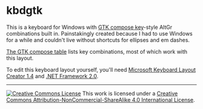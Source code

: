# kbdgtk

This is a keyboard for Windows with [GTK compose key](https://help.ubuntu.com/community/ComposeKey)-style AltGr combinations built in. Painstakingly created because I had to use Windows for a while and couldn't live without shortcuts for ellipses and em dashes. 

[The GTK compose table](https://help.ubuntu.com/community/ComposeKey) lists key combinations, most of which work with this layout.

To edit this keyboard layout yourself, you'll need [Microsoft Keyboard Layout Creator 1.4](https://www.microsoft.com/en-us/download/details.aspx?id=22339) and [.NET Framework 2.0](https://www.microsoft.com/en-ca/download/details.aspx?id=6523).

__________
<a rel="license" href="http://creativecommons.org/licenses/by-nc-sa/4.0/"><img alt="Creative Commons License" style="border-width:0" src="https://i.creativecommons.org/l/by-nc-sa/4.0/88x31.png" /></a>
This work is licensed under a <a rel="license" href="http://creativecommons.org/licenses/by-nc-sa/4.0/">Creative Commons Attribution-NonCommercial-ShareAlike 4.0 International License</a>.
